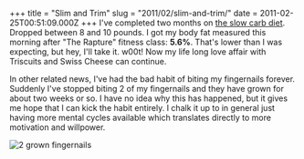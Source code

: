 +++
title = "Slim and Trim"
slug = "2011/02/slim-and-trim/"
date = 2011-02-25T00:51:09.000Z
+++
I've completed two months on [the slow carb diet](http://gizmodo.com/#!5709913/4+hour-body-+-the-slow+carb-diet). Dropped between 8 and 10 pounds. I got my body fat measured this morning after "The Rapture" fitness class: **5.6%**. That's lower than I was expecting, but hey, I'll take it. w00t! Now my life long love affair with Triscuits and Swiss Cheese can continue.

In other related news, I've had the bad habit of biting my fingernails forever. Suddenly I've stopped biting 2 of my fingernails and they have grown for about two weeks or so. I have no idea why this has happened, but it gives me hope that I can kick the habit entirely. I chalk it up to in general just having more mental cycles available which translates directly to more motivation and willpower.

![2 grown fingernails](/persblog/images/064_fingernails.jpg)